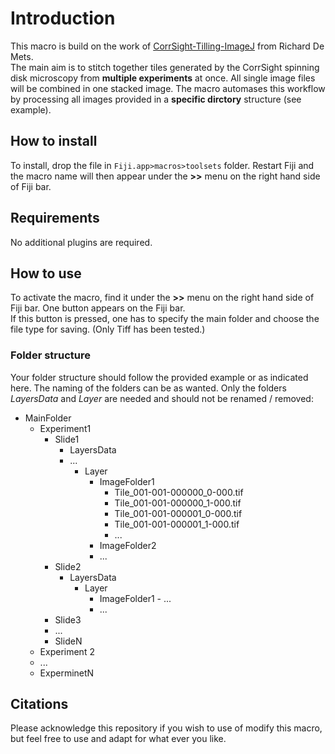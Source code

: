 # Introduction

This macro is build on the work of [CorrSight-Tilling-ImageJ](https://github.com/rdemets/CorrSight-Tilling-ImageJ) from Richard De Mets. 
<br>The main aim is to stitch together tiles generated by the CorrSight spinning disk microscopy from **multiple experiments** at once. All single image files will be combined in one stacked image. The macro automases this workflow by processing all images provided in a **specific dirctory** structure (see example).

## How to install

To install, drop the file in `Fiji.app>macros>toolsets` folder. Restart Fiji and the macro name will then appear under the **>>** menu on the right hand side of Fiji bar.

## Requirements

No additional plugins are required.

## How to use

To activate the macro, find it under the **>>** menu on the right hand side of Fiji bar. One button appears on the Fiji bar. 
<br>If this button is pressed, one has to specify the main folder and choose the file type for saving. (Only Tiff has been tested.)

### Folder structure
Your folder structure should follow the provided example or as indicated here. The naming of the folders can be as wanted. Only the folders *LayersData* and *Layer* are needed and should not be renamed / removed:
- MainFolder
 	- Experiment1
		- Slide1
			- LayersData
			- ...
				- Layer
					- ImageFolder1
 						- Tile_001-001-000000_0-000.tif
						- Tile_001-001-000000_1-000.tif
						- Tile_001-001-000001_0-000.tif
						- Tile_001-001-000001_1-000.tif
						- ...
					- ImageFolder2
					- ...
		- Slide2
			- LayersData
				- Layer
					- ImageFolder1
       						- ...
					- ...
		- Slide3
		- ...
		- SlideN
	- Experiment 2
	- ...
	- ExperminetN

## Citations

Please acknowledge this repository if you wish to use of modify this macro, but feel free to use and adapt for what ever you like.
